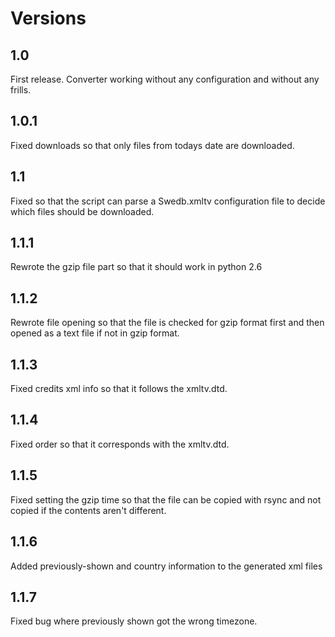 Versions
========

1.0
---
First release. Converter working without any configuration and without any frills.

1.0.1
-----
Fixed downloads so that only files from todays date are downloaded.

1.1
---
Fixed so that the script can parse a Swedb.xmltv configuration file to decide which files should be downloaded.

1.1.1
-----
Rewrote the gzip file part so that it should work in python 2.6

1.1.2
-----
Rewrote file opening so that the file is checked for gzip format first and then opened as a text file if not
in gzip format.

1.1.3
-----
Fixed credits xml info so that it follows the xmltv.dtd.

1.1.4
-----
Fixed order so that it corresponds with the xmltv.dtd.

1.1.5
-----
Fixed setting the gzip time so that the file can be copied with rsync and not copied if the contents aren't different.

1.1.6
-----
Added previously-shown and country information to the generated xml files

1.1.7
-----
Fixed bug where previously shown got the wrong timezone.
